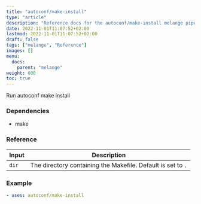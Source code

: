 ```yaml
---
title: "autoconf/make-install"
type: "article"
description: "Reference docs for the autoconf/make-install melange pipeline"
date: 2022-11-01T11:07:52+02:00
lastmod: 2022-11-01T11:07:52+02:00
draft: false
tags: ["melange", "Reference"]
images: []
menu:
  docs:
    parent: "melange"
weight: 600
toc: true
---
```



Run autoconf make install

### Dependencies
- make


### Reference
| Input | Description                                                  |
|-------|--------------------------------------------------------------|
| `dir` | The directory containing the Makefile. Default is set to `.` |


### Example
```yaml
- uses: autoconf/make-install

```
